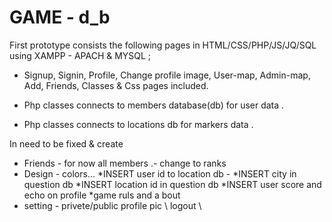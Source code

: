# GAME - d_b


First prototype consists the following pages in HTML/CSS/PHP/JS/JQ/SQL using XAMPP - APACH & MYSQL ;
* Signup, Signin, Profile, Change profile image, User-map, Admin-map, Add, Friends, Classes & Css pages included.

* Php classes connects to members database(db) for user data .
* Php classes connects to locations db for markers data .


 In need to be fixed & create

 * Friends - for now all members .- change to ranks
 * Design - colors... 
 *INSERT user id to location db - 
 *INSERT city in question db
 *INSERT location id in question db
 *INSERT user score and echo on profile
 *game ruls and a bout
 * setting - privete/public profile pic \ logout \ 
 
